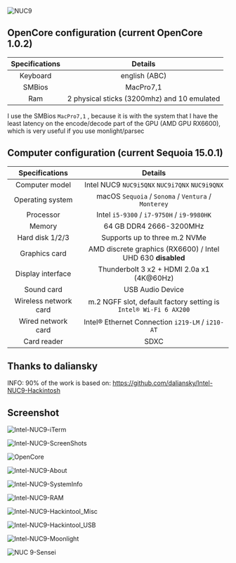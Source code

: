 ![NUC9](./ScreenShots/NUC9.png)


## OpenCore configuration (current OpenCore 1.0.2)
| Specifications | Details |
| :-------: | :---------------------------------------------: |
| Keyboard | english (ABC) |
| SMBios | MacPro7,1 |
| Ram | 2 physical sticks (3200mhz) and 10 emulated |

I use the SMBios `MacPro7,1` , because it is with the system that I have the least latency on the encode/decode part of the GPU (AMD GPU RX6600), which is very useful if you use monlight/parsec


## Computer configuration (current Sequoia 15.0.1)

| Specifications | Details |
| :-------: | :---------------------------------------------: |
| Computer model | Intel NUC9 `NUC9i5QNX` `NUC9i7QNX` `NUC9i9QNX` |
| Operating system | macOS `Sequoia` / `Sonoma` / `Ventura` / `Monterey` |
| Processor | Intel `i5-9300` / `i7-9750H` / `i9-9980HK` |
| Memory | 64 GB DDR4 2666-3200MHz |
| Hard disk 1/2/3 | Supports up to three m.2 NVMe |
| Graphics card | AMD discrete graphics (RX6600) / Intel UHD 630 **disabled**  |
| Display interface | Thunderbolt 3 x2 + HDMI 2.0a x1 (4K@60Hz) |
| Sound card | USB Audio Device |
| Wireless network card | m.2 NGFF slot, default factory setting is `Intel® Wi-Fi 6 AX200` |
| Wired network card | Intel® Ethernet Connection `i219-LM` / `i210-AT` |
| Card reader | SDXC |


## Thanks to daliansky
INFO: 90% of the work is based on: https://github.com/daliansky/Intel-NUC9-Hackintosh


## Screenshot

 ![Intel-NUC9-iTerm](./ScreenShots/Intel-NUC9-iTerm.png) 

 ![Intel-NUC9-ScreenShots](./ScreenShots/Intel-NUC9_for_Sequoia.png) 
 
 ![OpenCore](./ScreenShots/OpenCore.png) 
 
 ![Intel-NUC9-About](./ScreenShots/Intel-NUC9-About.png) 
 
 ![Intel-NUC9-SystemInfo](./ScreenShots/Intel-NUC9-SystemInfo.png) 

 ![Intel-NUC9-RAM](./ScreenShots/Intel-NUC9-RAM.png) 

 ![Intel-NUC9-Hackintool_Misc ](./ScreenShots/Intel-NUC9-Hackintool_Misc.png) 
 
 ![Intel-NUC9-Hackintool_USB](./ScreenShots/Intel-NUC9-Hackintool_USB.png) 

 ![Intel-NUC9-Moonlight](./ScreenShots/Intel-NUC9-moonlight.png) 
  
 ![NUC 9-Sensei](./ScreenShots/NUC9_6600XT.png)